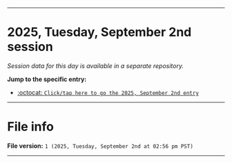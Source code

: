 
***

# 2025, Tuesday, September 2nd session

_Session data for this day is available in a separate repository._

**Jump to the specific entry:**

- [:octocat: `Click/tap here to go the 2025, September 2nd entry`](https://github.com/seanpm2001/SeansLifeArchive_Images_TinyTower_Y2025/tree/SeansLifeArchive_Images_TinyTower_Y2025_Main-dev/2025/09_September/02/)

***

# File info

**File version:** `1 (2025, Tuesday, September 2nd at 02:56 pm PST)`

***
